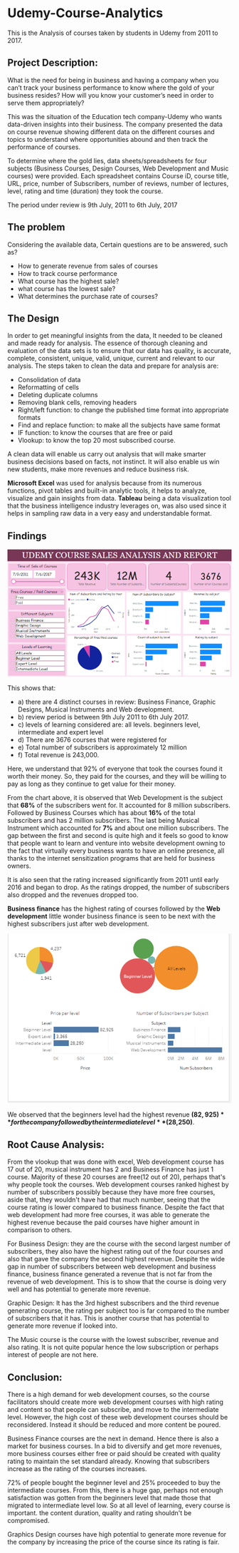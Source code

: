 # Udemy-Course-Analytics
This is the Analysis of courses taken by students in Udemy from 2011 to 2017.


## **Project Description:**

What is the need for being in business and having a company when you can’t track your business performance to know where the gold of your business resides? How will you know your customer’s need in order to serve them appropriately?

This was the situation of the Education tech company-Udemy who wants data-driven insights into their business. The company presented the data on course revenue showing different data on the different courses and topics to understand where opportunities abound and then track the performance of courses.

To determine where the gold lies, data sheets/spreadsheets for four subjects (Business Courses, Design Courses, Web Development and Music courses) were provided. Each spreadsheet contains Course iD, course title, URL, price, number of Subscribers, number of reviews, number of lectures, level, rating and time (duration) they took the course.

The period under review is 9th July, 2011 to 6th July, 2017

## **The problem**
Considering the available data, Certain questions are to be answered, such as?

* How to generate revenue from sales of courses
* How to track course performance
* What course has the highest sale?
* what course has the lowest sale?
* What determines the purchase rate of courses?

## **The Design**
In order to get meaningful insights from the data, It needed to be cleaned and made ready for analysis. The essence of thorough cleaning and evaluation of the data sets is to ensure that our data has quality, is accurate, complete, consistent, unique, valid, unique, current and relevant to our analysis. The steps taken to clean the data and prepare for analysis are:

* Consolidation of data
* Reformatting of cells
* Deleting duplicate columns
* Removing blank cells, removing headers
* Right/left function: to change the published time format into appropriate formats
* Find and replace function: to make all the subjects have same format
* IF function: to know the courses that are free or paid
* Vlookup: to know the top 20 most subscribed course.

A clean data will enable us carry out analysis that will make smarter business decisions based on facts, not instinct. It will also enable us win new students, make more revenues and reduce business risk.

**Microsoft Excel** was used for analysis because from its numerous functions, pivot tables and built-in analytic tools, it helps to analyze, visualize and gain insights from data.
**Tableau** being a data visualization tool that the business intelligence industry leverages on, was also used since it helps in sampling raw data in a very easy and understandable format.

## **Findings**
![](1.png)


This shows that:

* a) there are 4 distinct courses in review: Business Finance, Graphic Designs, Musical Instruments and Web development.
* b) review period is between 9th July 2011 to 6th July 2017.
* c) levels of learning considered are: all levels. beginners level, intermediate and expert level
* d) There are 3676 courses that were registered for
* e) Total number of subscribers is approximately 12 million
* f) Total revenue is 243,000.

Here, we understand that 92% of everyone that took the courses found it worth their money. So, they paid for the courses, and they will be willing to pay as long as they continue to get value for their money.

From the chart above, it is observed that Web Development is the subject that **68%** of the subscribers went for. It accounted for 8 million subscribers. Followed by Business Courses which has about **16%** of the total subscribers and has 2 million subscribers. The last being Musical Instrument which accounted for **7%** and about one million subscribers. The gap between the first and second is quite high and it feels so good to know that people want to learn and venture into website development owning to the fact that virtually every business wants to have an online presence, all thanks to the internet sensitization programs that are held for business owners.

It is also seen that the rating increased significantly from 2011 until early 2016 and began to drop. As the ratings dropped, the number of subscribers also dropped and the revenues dropped too.

**Business finance** has the highest rating of courses followed by the **Web development** little wonder business finance is seen to be next with the highest subscribers just after web development.
                                                
                                                    
![](4.png)
                       
We observed that the beginners level had the highest revenue **($82,925)** for the company followed by the intermediate level **($28,250)**.

## **Root Cause Analysis:**

From the vlookup that was done with excel, Web development course has 17 out of 20, musical instrument has 2 and Business Finance has just 1 course. Majority of these 20 courses are free(12 out of 20), perhaps that's why people took the courses. Web development courses ranked highest by number of subscribers possibly because they have more free courses, aside that, they wouldn't have had that much number, seeing that the course rating is lower compared to business finance. Despite the fact that web development had more free courses, it was able to generate the highest revenue because the paid courses have higher amount in comparison to others.

For Business Design: they are the course with the second largest number of subscribers, they also have the highest rating out of the four courses and also that gave the company the second highest revenue. Despite the wide gap in number of subscribers between web development and business finance, business finance generated a revenue that is not far from the revenue of web development. This is to show that the course is doing very well and has potential to generate more revenue.

Graphic Design: It has the 3rd highest subscribers and the third revenue generating course, the rating per subject too is far compared to the number of subscribers that it has. This is another course that has potential to generate more revenue if looked into.

The Music course is the course with the lowest subscriber, revenue and also rating. It is not quite popular hence the low subscription or perhaps interest of people are not here.

## **Conclusion:**

There is a high demand for web development courses, so the course facilitators should create more web development courses with high rating and content so that people can subscribe, and move to the intermediate level. However, the high cost of these web development courses should be reconsidered. Instead it should be reduced and more content be poured.

Business Finance courses are the next in demand. Hence there is also a market for business courses. In a bid to diversify and get more revenues, more business courses either free or paid should be created with quality rating to maintain the set standard already. Knowing that subscribers increase as the rating of the courses increases.

72% of people bought the beginner level and 25% proceeded to buy the intermediate courses. From this, there is a huge gap, perhaps not enough satisfaction was gotten from the beginners level that made those that migrated to intermediate level low. So at all level of learning, every course is important. the content duration, quality and rating shouldn't be compromised.

Graphics Design courses have high potential to generate more revenue for the company by increasing the price of the course since its rating is fair.
